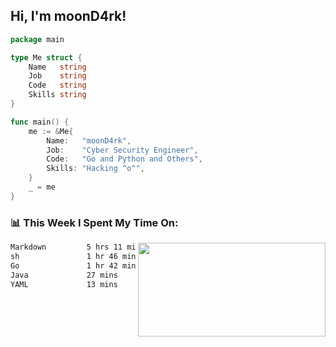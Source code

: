 <h2> Hi, I'm moonD4rk!</h2>

```go
package main

type Me struct {
	Name   string
	Job    string
	Code   string
	Skills string
}

func main() {
	me := &Me{
		Name:   "moonD4rk",
		Job:    "Cyber Security Engineer",
		Code:   "Go and Python and Others",
		Skills: "Hacking ^o^",
	}
	_ = me
}
```

<h3>📊 This Week I Spent My Time On:</h3>
<img align='right' src="https://github-readme-stats.vercel.app/api?username=moond4rk&show_icons=true&theme=radical", width="300" height="150">

<!--START_SECTION:waka-->

```txt
Markdown         5 hrs 11 mins   █████████████▓░░░░░░░░░░░   54.70 %
sh               1 hr 46 mins    ████▓░░░░░░░░░░░░░░░░░░░░   18.71 %
Go               1 hr 42 mins    ████▒░░░░░░░░░░░░░░░░░░░░   17.92 %
Java             27 mins         █▒░░░░░░░░░░░░░░░░░░░░░░░   04.85 %
YAML             13 mins         ▓░░░░░░░░░░░░░░░░░░░░░░░░   02.41 %
```

<!--END_SECTION:waka-->

